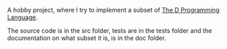 
A hobby project, where I try to implement a subset of [The D Programming Language](http://dlang.org). 

The source code is in the src folder, tests are in the tests folder and the documentation on what subset it is, is in the doc folder.
